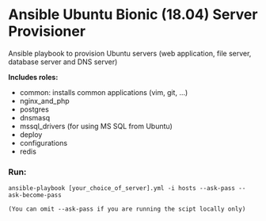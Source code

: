 # Ansible Ubuntu Bionic (18.04) Server Provisioner
Ansible playbook to provision Ubuntu servers (web application, file server, database server and DNS server)

**Includes roles:**
- common: installs common applications (vim, git, ...)
- nginx_and_php
- postgres
- dnsmasq
- mssql_drivers (for using MS SQL from Ubuntu)
- deploy
- configurations
- redis

### Run:

    ansible-playbook [your_choice_of_server].yml -i hosts --ask-pass --ask-become-pass

    (You can omit --ask-pass if you are running the scipt locally only)
